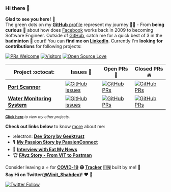 ### Hi there 👋

<!--
**selvesandev/selvesandev** is a ✨ _special_ ✨ repository because its `README.md` (this file) appears on your GitHub profile.

Here are some ideas to get you started:

- 🔭 I’m currently working on ...
- 🌱 I’m currently learning ...
- 👯 I’m looking to collaborate on ...
- 🤔 I’m looking for help with ...
- 💬 Ask me about ...
- 📫 How to reach me: ...
- 😄 Pronouns: ...
- ⚡ Fun fact: ...
-->


**Glad to see you here!** :star_struck: <br> The green dots on my [**GitHub** profile](https://github.com/selvesandev?tab=repositories) represent my journey :running_man: - From **being curious** :thinking: about how does [Facebook](https://www.facebook.com/selvesan.malakar/) works back in 2009 to becoming Software Engineer. Outside of [GitHub](https://github.com/vinitshahdeo/), catch me for a quick best of 3 in the **badminton** :badminton: court! You can **find me on [LinkedIn](https://www.linkedin.com/in/vinitshahdeo/)**. Currently I'm **looking for contributions** for following projects:

[![PRs Welcome](https://img.shields.io/badge/PRs-welcome-brightgreen.svg?style=flat&logo=github)](https://github.com/vinitshahdeo) [![Visitors](https://visitor-badge.glitch.me/badge?page_id=vinitshahdeo.visitor-badge)](https://github.com/vinitshahdeo) [![Open Source Love](https://badges.frapsoft.com/os/v2/open-source.svg?v=103)](https://github.com/vinitshahdeo)


|      Project :octocat:   |     Issues :bug:   | Open PRs :bell:  | Closed PRs :fire:  |
|-------------|-------------------|---|---|
| [**Port Scanner**](https://github.com/vinitshahdeo/PortScanner) | [![GitHub issues](https://img.shields.io/github/issues/vinitshahdeo/PortScanner?color=green&logo=github&style=flat)](https://github.com/vinitshahdeo/PortScanner/issues) | [![GitHub PRs](https://img.shields.io/github/issues-pr/vinitshahdeo/PortScanner?style=flat&logo=github)](https://github.com/vinitshahdeo/PortScanner/pulls)  | [![GitHub PRs](https://img.shields.io/github/issues-pr-closed/vinitshahdeo/PortScanner?style=flat&color=critical&logo=github)](https://github.com/vinitshahdeo/PortScanner/pulls?q=is%3Apr+is%3Aclosed)  |
| [**Water Monitoring System**](https://github.com/vinitshahdeo/Water-Monitoring-System/) | [![GitHub issues](https://img.shields.io/github/issues/vinitshahdeo/Water-Monitoring-System?color=green&logo=github&style=flat)](https://github.com/vinitshahdeo/Water-Monitoring-System/issues) | [![GitHub PRs](https://img.shields.io/github/issues-pr/vinitshahdeo/Water-Monitoring-System?style=flat&logo=github)](https://github.com/vinitshahdeo/Water-Monitoring-System/pulls)  | [![GitHub PRs](https://img.shields.io/github/issues-pr-closed/vinitshahdeo/Water-Monitoring-System?style=flat&color=critical&logo=github)](https://github.com/vinitshahdeo/Water-Monitoring-System/pulls?q=is%3Apr+is%3Aclosed)   |

<sup>**[Click here](https://github.com/vinitshahdeo/jobtweets/blob/master/PROJECTS.md)** *to view my other projects.</sup>*

**Check out links below** to know [more](https://github.com/vinitshahdeo/vinitshahdeo/blob/master/ABOUT.md) about me:

- :electron: **[Dev Story by Geektrust](https://www.geektrust.in/blog/2019/07/31/developers-story-vinit-shahdeo/)**
- :studio_microphone: **[My Passion Story by PassionConnect](https://passionconnect.in/passionstory/vinit-shahdeo)**
- :rocket: **[Interview with Eat My News](https://www.eatmy.news/2020/06/code-like-you-eat-i-mean-code-daily-as.html)**
- :trophy: **[FAyz Story - From VIT to Postman](https://fayz.in/stories/s/1522/0/?ckt_id=ZGL1ZGVk&title=story_of_vinit_shahdeo)**

Consider leaving a :star: for **[COVID-19](https://github.com/vinitshahdeo/COVID19/) :mask: [Tracker](https://github.com/vinitshahdeo/COVID19/) :india:** built by me! :hugs: <br>
**Say Hi on Twitter([@Vinit_Shahdeo](https://twitter.com/Vinit_Shahdeo))!** :heart: 💬

[![Twitter Follow](https://img.shields.io/twitter/follow/Vinit_Shahdeo?style=social)](https://twitter.com/Vinit_Shahdeo)

<!--
**vinitshahdeo/vinitshahdeo** is a ✨ _special_ ✨ repository because its `README.md` (this file) appears on your GitHub profile.

Here are some ideas to get you started:

- 🔭 I’m currently working on ...
- 🌱 I’m currently learning ...
- 👯 I’m looking to collaborate on ...
- 🤔 I’m looking for help with ...
- 💬 Ask me about ...
- 📫 How to reach me: ...
- 😄 Pronouns: ...
- ⚡ Fun fact: ...
-->
